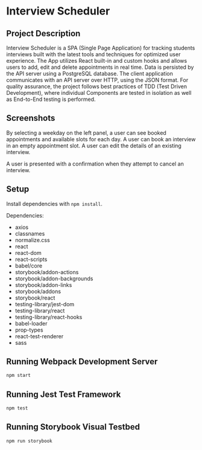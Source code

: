 # Interview Scheduler

## Project Description

Interview Scheduler is a SPA (Single Page Application) for tracking students interviews built with the latest tools and techniques for optimized user experience. The App utilizes React built-in and custom hooks and allows users to add, edit and delete appointments in real time. Data is persisted by the API server using a PostgreSQL database. The client application communicates with an API server over HTTP, using the JSON format. For quality assurance, the project follows best practices of TDD (Test Driven Development), where individual Components are tested in isolation as well as End-to-End testing is performed.

## Screenshots

By selecting a weekday on the left panel, a user can see booked appointments and available slots for each day.
A user can book an interview in an empty appointment slot.
A user can edit the details of an existing interview.

A user is presented with a confirmation when they attempt to cancel an interview.

## Setup

Install dependencies with `npm install`.

Dependencies:
  - axios
  - classnames
  - normalize.css
  - react
  - react-dom
  - react-scripts
  - babel/core
  - storybook/addon-actions
  - storybook/addon-backgrounds
  - storybook/addon-links
  - storybook/addons
  - storybook/react
  - testing-library/jest-dom
  - testing-library/react
  - testing-library/react-hooks
  -  babel-loader
  -  prop-types
  -  react-test-renderer
  -  sass

## Running Webpack Development Server

```sh
npm start
```

## Running Jest Test Framework

```sh
npm test
```

## Running Storybook Visual Testbed

```sh
npm run storybook
```
